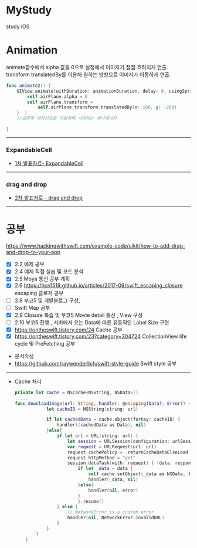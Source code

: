 # MyStudy
study iOS

# Animation

 animate함수에서 alpha 값을 0으로 설정해서 이미지가 점점 흐려지게 연출.<br />
 transform.translatedBy를 이용해 원하는 방향으로 이미지가 이동하게 연출. 

```swift
func animate2() {
    UIView.animate(withDuration: animationDuration, delay: 0, usingSpringWithDamping: 1, initialSpringVelocity: 1, options: .curveLinear, animations: {
        self.airPlane.alpha = 0
        self.airPlane.transform =
            self.airPlane.transform.translatedBy(x: 100, y: -200)
    }  )
    //오른쪽 대각선으로 이동하며 사라지는 애니메이션
    
}
```

***
### ExpandableCell
* [1차 발표자료- ExpandableCell](https://github.com/iOS-SOPT-iNNovation/iJoom/blob/master/1차%20발표내용%20(ExpandableCell).md)



***


### drag and drop
* [2차 발표자로 - drag and drop](https://github.com/iOS-SOPT-iNNovation/iJoom/blob/master/2차%20스터디%20내용.md)





***


# 공부
https://www.hackingwithswift.com/example-code/uikit/how-to-add-drag-and-drop-to-your-app

- [x] 2.2 예제 공부
- [x] 2.4 예제 직접 실습 및 코드 분석
- [x] 2.5 Moya 통신 공부 계획
- [x] 2.6 https://hcn1519.github.io/articles/2017-09/swift_escaping_closure escaping 클로저 공부
- [ ] 2.8 부코5 및 개발블로그 구상, 
- [ ] Swift Map 공부
- [x] 2.9 Closure 복습 및 부코5 Movie detail 통신 , View 구성
- [ ] 2.10 부코5 진행 , 서버에서 오는 Data에 따른 유동적인 Label Size 구현
- [x] https://ontheswift.tistory.com/24 Cache 공부
- [x] https://ontheswift.tistory.com/23?category=304724 CollectionView life cycle 및 PreFetching 공부
- 문서작성
- https://github.com/raywenderlich/swift-style-guide Swift style 공부

***

- Cache 처리

  ```swift
  private let cache = NSCache<NSString, NSData>()
  .....
  func downloadImage(url: String, handler: @escaping(Data?, Error?) -> Void){
              let cacheID = NSString(string: url)
  
              if let cachedData = cache.object(forKey: cacheID) {
                  handler((cachedData as Data), nil)
              }else{
                  if let url = URL(string: url) {
                      let session = URLSession(configuration: urlSessionConfig)
                      var request = URLRequest(url: url)
                      request.cachePolicy = .returnCacheDataElseLoad
                      request.httpMethod = "get"
                      session.dataTask(with: request) { (data, response, error) in
                          if let _data = data {
                              self.cache.setObject(_data as NSData, forKey: cacheID)
                              handler(_data, nil)
                          }else{
                              handler(nil, error)
                          }
                          }.resume()
                  } else {
                      // NetworkError is a custom error
                      handler(nil, NetworkError.invalidURL)
                  }
              }
          }
      }
  ```

  
